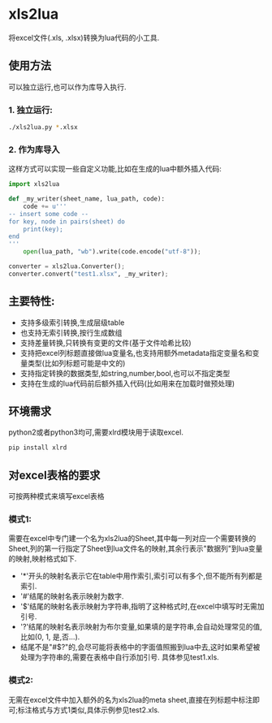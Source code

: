 # xls2lua

将excel文件(.xls, .xlsx)转换为lua代码的小工具.

## 使用方法

可以独立运行,也可以作为库导入执行.

### 1. 独立运行:

```sh
./xls2lua.py *.xlsx
```

### 2. 作为库导入

这样方式可以实现一些自定义功能,比如在生成的lua中额外插入代码:

```py
import xls2lua

def _my_writer(sheet_name, lua_path, code):
    code += u'''
-- insert some code --
for key, node in pairs(sheet) do
    print(key);
end
'''
    open(lua_path, "wb").write(code.encode("utf-8"));

converter = xls2lua.Converter();
converter.convert("test1.xlsx", _my_writer);
```

## 主要特性:
- 支持多级索引转换,生成层级table
- 也支持无索引转换,按行生成数组
- 支持差量转换,只转换有变更的文件(基于文件哈希比较)
- 支持把excel列标题直接做lua变量名,也支持用额外metadata指定变量名和变量类型(比如列标题可能是中文的)
- 支持指定转换的数据类型,如string,number,bool,也可以不指定类型
- 支持在生成的lua代码前后额外插入代码(比如用来在加载时做预处理)

## 环境需求

python2或者python3均可,需要xlrd模块用于读取excel.

```sh
pip install xlrd
```

## 对excel表格的要求

可按两种模式来填写excel表格

### 模式1:
需要在excel中专门建一个名为xls2lua的Sheet,其中每一列对应一个需要转换的Sheet,列的第一行指定了Sheet到lua文件名的映射,其余行表示"数据列"到lua变量的映射,映射格式如下.
- '*'开头的映射名表示它在table中用作索引,索引可以有多个,但不能所有列都是索引.
- '#'结尾的映射名表示映射为数字.
- '$'结尾的映射名表示映射为字符串,指明了这种格式时,在excel中填写时无需加引号.
- '?'结尾的映射名表示映射为布尔变量,如果填的是字符串,会自动处理常见的值,比如(0, 1, 是,否...).
- 结尾不是"#$?"的,会尽可能将表格中的字面值照搬到lua中去,这时如果希望被处理为字符串的,需要在表格中自行添加引号.
具体参见test1.xls.

### 模式2:
无需在excel文件中加入额外的名为xls2lua的meta sheet,直接在列标题中标注即可;标注格式与方式1类似,具体示例参见test2.xls.
